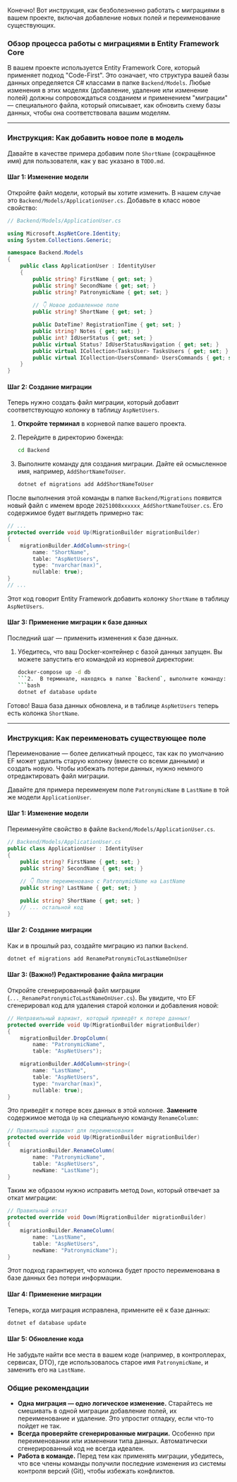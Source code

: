 Конечно! Вот инструкция, как безболезненно работать с миграциями в вашем проекте, включая добавление новых полей и переименование существующих.

### Обзор процесса работы с миграциями в Entity Framework Core

В вашем проекте используется Entity Framework Core, который применяет подход "Code-First". Это означает, что структура вашей базы данных определяется C# классами в папке `Backend/Models`. Любые изменения в этих моделях (добавление, удаление или изменение полей) должны сопровождаться созданием и применением "миграции" — специального файла, который описывает, как обновить схему базы данных, чтобы она соответствовала вашим моделям.

---

### Инструкция: Как добавить новое поле в модель

Давайте в качестве примера добавим поле `ShortName` (сокращённое имя) для пользователя, как у вас указано в `TODO.md`.

#### Шаг 1: Изменение модели

Откройте файл модели, который вы хотите изменить. В нашем случае это `Backend/Models/ApplicationUser.cs`. Добавьте в класс новое свойство:

```csharp
// Backend/Models/ApplicationUser.cs

using Microsoft.AspNetCore.Identity;
using System.Collections.Generic;

namespace Backend.Models
{
    public class ApplicationUser : IdentityUser
    {
        public string? FirstName { get; set; }
        public string? SecondName { get; set; }
        public string? PatronymicName { get; set; }
        
        // 👇 Новое добавленное поле
        public string? ShortName { get; set; } 

        public DateTime? RegistrationTime { get; set; }
        public string? Notes { get; set; }
        public int? IdUserStatus { get; set; }
        public virtual Status? IdUserStatusNavigation { get; set; }
        public virtual ICollection<TasksUser> TasksUsers { get; set; } = new List<TasksUser>();
        public virtual ICollection<UsersCommand> UsersCommands { get; set; } = new List<UsersCommand>();
    }
}
```

#### Шаг 2: Создание миграции

Теперь нужно создать файл миграции, который добавит соответствующую колонку в таблицу `AspNetUsers`.

1.  **Откройте терминал** в корневой папке вашего проекта.
2.  Перейдите в директорию бэкенда:
    ```bash
    cd Backend
    ```
3.  Выполните команду для создания миграции. Дайте ей осмысленное имя, например, `AddShortNameToUser`.

    ```bash
    dotnet ef migrations add AddShortNameToUser
    ```

После выполнения этой команды в папке `Backend/Migrations` появится новый файл с именем вроде `20251008xxxxxx_AddShortNameToUser.cs`. Его содержимое будет выглядеть примерно так:

```csharp
// ...
protected override void Up(MigrationBuilder migrationBuilder)
{
    migrationBuilder.AddColumn<string>(
        name: "ShortName",
        table: "AspNetUsers",
        type: "nvarchar(max)",
        nullable: true);
}
// ...
```
Этот код говорит Entity Framework добавить колонку `ShortName` в таблицу `AspNetUsers`.

#### Шаг 3: Применение миграции к базе данных

Последний шаг — применить изменения к базе данных.

1.  Убедитесь, что ваш Docker-контейнер с базой данных запущен. Вы можете запустить его командой из корневой директории:
    ```bash
    docker-compose up -d db
    ```2.  В терминале, находясь в папке `Backend`, выполните команду:
    ```bash
    dotnet ef database update
    ```

Готово! Ваша база данных обновлена, и в таблице `AspNetUsers` теперь есть колонка `ShortName`.

---

### Инструкция: Как переименовать существующее поле

Переименование — более деликатный процесс, так как по умолчанию EF может удалить старую колонку (вместе со всеми данными) и создать новую. Чтобы избежать потери данных, нужно немного отредактировать файл миграции.

Давайте для примера переименуем поле `PatronymicName` в `LastName` в той же модели `ApplicationUser`.

#### Шаг 1: Изменение модели

Переименуйте свойство в файле `Backend/Models/ApplicationUser.cs`.

```csharp
// Backend/Models/ApplicationUser.cs
public class ApplicationUser : IdentityUser
{
    public string? FirstName { get; set; }
    public string? SecondName { get; set; }
    
    // 👇 Поле переименовано с PatronymicName на LastName
    public string? LastName { get; set; } 

    public string? ShortName { get; set; } 
    // ... остальной код
}
```

#### Шаг 2: Создание миграции

Как и в прошлый раз, создайте миграцию из папки `Backend`.

```bash
dotnet ef migrations add RenamePatronymicToLastNameOnUser
```

#### Шаг 3: **(Важно!)** Редактирование файла миграции

Откройте сгенерированный файл миграции (`..._RenamePatronymicToLastNameOnUser.cs`). Вы увидите, что EF сгенерировал код для удаления старой колонки и добавления новой:

```csharp
// Неправильный вариант, который приведёт к потере данных!
protected override void Up(MigrationBuilder migrationBuilder)
{
    migrationBuilder.DropColumn(
        name: "PatronymicName",
        table: "AspNetUsers");

    migrationBuilder.AddColumn<string>(
        name: "LastName",
        table: "AspNetUsers",
        type: "nvarchar(max)",
        nullable: true);
}
```

Это приведёт к потере всех данных в этой колонке. **Замените** содержимое метода `Up` на специальную команду `RenameColumn`:

```csharp
// Правильный вариант для переименования
protected override void Up(MigrationBuilder migrationBuilder)
{
    migrationBuilder.RenameColumn(
        name: "PatronymicName",
        table: "AspNetUsers",
        newName: "LastName");
}
```
Таким же образом нужно исправить метод `Down`, который отвечает за откат миграции:
```csharp
// Правильный откат
protected override void Down(MigrationBuilder migrationBuilder)
{
    migrationBuilder.RenameColumn(
        name: "LastName",
        table: "AspNetUsers",
        newName: "PatronymicName");
}
```
Этот подход гарантирует, что колонка будет просто переименована в базе данных без потери информации.

#### Шаг 4: Применение миграции

Теперь, когда миграция исправлена, примените её к базе данных:

```bash
dotnet ef database update
```

#### Шаг 5: Обновление кода

Не забудьте найти все места в вашем коде (например, в контроллерах, сервисах, DTO), где использовалось старое имя `PatronymicName`, и заменить его на `LastName`.

### Общие рекомендации

*   **Одна миграция — одно логическое изменение.** Старайтесь не смешивать в одной миграции добавление полей, их переименование и удаление. Это упростит отладку, если что-то пойдет не так.
*   **Всегда проверяйте сгенерированные миграции.** Особенно при переименовании или изменении типа данных. Автоматически сгенерированный код не всегда идеален.
*   **Работа в команде.** Перед тем как применять миграции, убедитесь, что все члены команды получили последние изменения из системы контроля версий (Git), чтобы избежать конфликтов.
